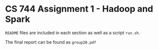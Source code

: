 # CS 744 Assignment 1 - Hadoop and Spark

`README` files are included in each section as well as a script `run.sh`.

The final report can be found as `group20.pdf`
